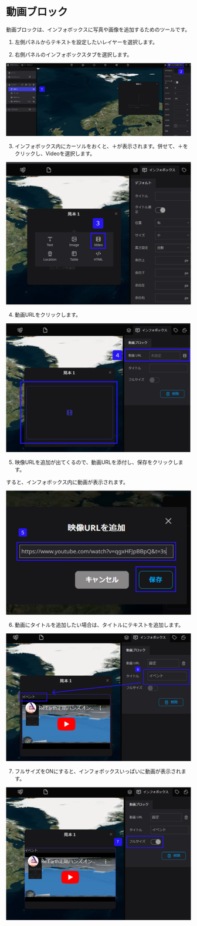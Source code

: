 # 動画ブロック

動画ブロックは、インフォボックスに写真や画像を追加するためのツールです。

1. 左側パネルからテキストを設定したいレイヤーを選択します。

2. 右側パネルのインフォボックスタブを選択します。

![Group_98.png](%E5%8B%95%E7%94%BB%E3%83%95%E3%82%99%E3%83%AD%E3%83%83%E3%82%AF%201092e9aee2664a48a8672d07dfc3774c/Group_98.png)

3. インフォボックス内にカーソルをおくと、＋が表示されます。併せて、＋をクリックし、Videoを選択します。

![Untitled.png](%E5%8B%95%E7%94%BB%E3%83%95%E3%82%99%E3%83%AD%E3%83%83%E3%82%AF%201092e9aee2664a48a8672d07dfc3774c/Untitled.png)

4. 動画URLをクリックします。

![Untitled 1.png](%E5%8B%95%E7%94%BB%E3%83%95%E3%82%99%E3%83%AD%E3%83%83%E3%82%AF%201092e9aee2664a48a8672d07dfc3774c/Untitled_1.png)

5. 映像URLを追加が出てくるので、動画URLを添付し、保存をクリックします。

すると、インフォボックス内に動画が表示されます。

![Untitled 2.png](%E5%8B%95%E7%94%BB%E3%83%95%E3%82%99%E3%83%AD%E3%83%83%E3%82%AF%201092e9aee2664a48a8672d07dfc3774c/Untitled_2.png)

6. 動画にタイトルを追加したい場合は、タイトルにテキストを追加します。

![Untitled 4.png](%E5%8B%95%E7%94%BB%E3%83%95%E3%82%99%E3%83%AD%E3%83%83%E3%82%AF%201092e9aee2664a48a8672d07dfc3774c/Untitled_4.png)

7. フルサイズをONにすると、インフォボックスいっぱいに動画が表示されます。

![Untitled 5.png](%E5%8B%95%E7%94%BB%E3%83%95%E3%82%99%E3%83%AD%E3%83%83%E3%82%AF%201092e9aee2664a48a8672d07dfc3774c/Untitled_5.png)
    
